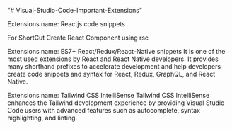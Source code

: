 "# Visual-Studio-Code-Important-Extensions" 

Extensions name: Reactjs code snippets

For ShortCut Create React Component using rsc

Extensions name: ES7+ React/Redux/React-Native snippets
It is one of the most used extensions by React and React Native developers. It provides many shorthand prefixes to accelerate development and help developers create code snippets and syntax for React, Redux, GraphQL, and React Native.

Extensions name: Tailwind CSS IntelliSense
Tailwind CSS IntelliSense enhances the Tailwind development experience by providing Visual Studio Code users with advanced features such as autocomplete, syntax highlighting, and linting.
